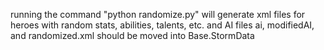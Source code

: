 running the command "python randomize.py" will generate xml files for heroes with random stats, abilities, talents, etc. and AI files
ai, modifiedAI, and randomized.xml should be moved into Base.StormData
